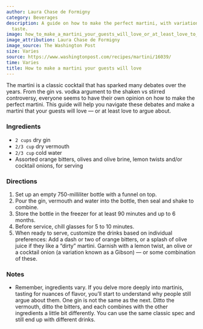 ```yaml
---
author: Laura Chase de Formigny
category: Beverages
description: A guide on how to make the perfect martini, with variations to suit every
  taste.
image: how_to_make_a_martini_your_guests_will_love_or_at_least_love_to_argue_about.jpg
image_attribution: Laura Chase de Formigny
image_source: The Washington Post
size: Varies
source: https://www.washingtonpost.com/recipes/martini/16039/
time: Varies
title: How to make a martini your guests will love
---
```


The martini is a classic cocktail that has sparked many debates over the years. From the gin vs. vodka argument to the shaken vs stirred controversy, everyone seems to have their own opinion on how to make the perfect martini. This guide will help you navigate these debates and make a martini that your guests will love — or at least love to argue about.

### Ingredients

* `2 cups` dry gin
* `2/3 cup` dry vermouth
* `2/3 cup` cold water
* Assorted orange bitters, olives and olive brine, lemon twists and/or cocktail onions, for serving

### Directions

1. Set up an empty 750-milliliter bottle with a funnel on top.
2. Pour the gin, vermouth and water into the bottle, then seal and shake to combine.
3. Store the bottle in the freezer for at least 90 minutes and up to 6 months.
4. Before service, chill glasses for 5 to 10 minutes.
5. When ready to serve, customize the drinks based on individual preferences: Add a dash or two of orange bitters, or a splash of olive juice if they like a “dirty” martini. Garnish with a lemon twist, an olive or a cocktail onion (a variation known as a Gibson) — or some combination of these.

### Notes

- Remember, ingredients vary. If you delve more deeply into martinis, tasting for nuances of flavor, you’ll start to understand why people still argue about them. One gin is not the same as the next. Ditto the vermouth, ditto the bitters, and each combines with the other ingredients a little bit differently. You can use the same classic spec and still end up with different drinks.